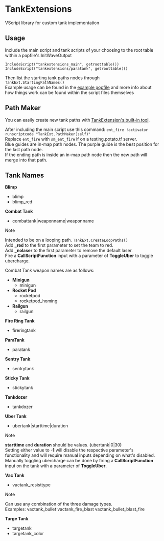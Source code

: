 # TankExtensions
VScript library for custom tank implementation 
## Usage
Include the main script and tank scripts of your choosing to the root table within a popfile's InitWaveOutput  

`IncludeScript("tankextensions_main", getroottable())`  
`IncludeScript("tankextensions/paratank", getroottable())`  

Then list the starting tank paths nodes through `TankExt.StartingPathNames()`  
Example usage can be found in the [example popfile](mvm_slick_v4_tankextensions.pop) and more info about how things work can be found within the script files themselves  
## Path Maker
You can easily create new tank paths with [TankExtension's built-in tool](https://i.imgur.com/ElIxW5x.mp4).  

After including the main script use this command: `ent_fire !activator runscriptcode "TankExt.PathMaker(self)"`  
Replace `ent_fire` with `sm_ent_fire` if on a testing.potato.tf server.  
Blue guides are in-map path nodes. The purple guide is the best position for the last path node.  
If the ending path is inside an in-map path node then the new path will merge into that path.  
## Tank Names
**Blimp**
- blimp
- blimp_red

**Combat Tank**
- combattank|weaponname|weaponname
> [!NOTE]
> Intended to be on a looping path. `TankExt.CreateLoopPaths()`  
> Add **_red** to the first parameter to set the team to red.  
> Add **_nolaser** to the first parameter to remove the default laser.  
> Fire a **CallScriptFunction** input with a parameter of **ToggleUber** to toggle ubercharge.  
>
> Combat Tank weapon names are as follows:
> - **Minigun**
>   - minigun
> - **Rocket Pod**
>   - rocketpod
>   - rocketpod_homing
> - **Railgun**
>   - railgun

**Fire Ring Tank**
- fireringtank
  
**ParaTank**
- paratank
  
**Sentry Tank**
- sentrytank
  
**Sticky Tank**
- stickytank
  
**Tankdozer**
- tankdozer
  
**Uber Tank**
- ubertank|starttime|duration
> [!NOTE]
> **starttime** and **duration** should be values. (ubertank|0|30)  
> Setting either value to **-1** will disable the respective parameter's functionality and will require manual inputs depending on what's disabled.  
> Manually toggling ubercharge can be done by firing a **CallScriptFunction** input on the tank with a parameter of **ToggleUber**.

**Vac Tank**
- vactank_resisttype
> [!NOTE]
> Can use any combination of the three damage types.  
> Examples: vactank_bullet vactank_fire_blast vactank_bullet_blast_fire

**Targe Tank**
- targetank
- targetank_color
